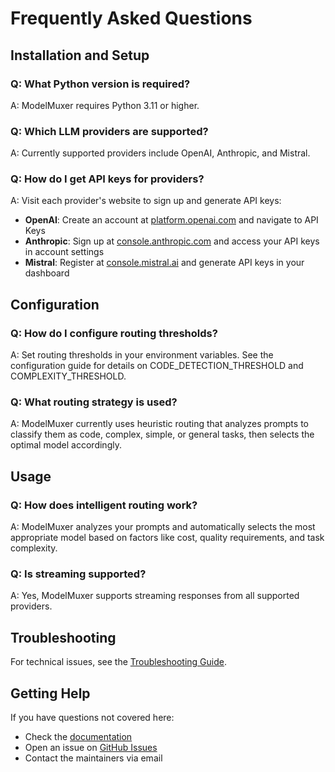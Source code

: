 # Frequently Asked Questions

## Installation and Setup

### Q: What Python version is required?

A: ModelMuxer requires Python 3.11 or higher.

### Q: Which LLM providers are supported?

A: Currently supported providers include OpenAI, Anthropic, and Mistral.

### Q: How do I get API keys for providers?

A: Visit each provider's website to sign up and generate API keys:

- **OpenAI**: Create an account at [platform.openai.com](https://platform.openai.com/) and navigate to API Keys
- **Anthropic**: Sign up at [console.anthropic.com](https://docs.anthropic.com/en/api/getting-started) and access your API keys in account settings
- **Mistral**: Register at [console.mistral.ai](https://docs.mistral.ai/) and generate API keys in your dashboard

## Configuration

### Q: How do I configure routing thresholds?

A: Set routing thresholds in your environment variables. See the configuration guide for details on CODE_DETECTION_THRESHOLD and COMPLEXITY_THRESHOLD.

### Q: What routing strategy is used?

A: ModelMuxer currently uses heuristic routing that analyzes prompts to classify them as code, complex, simple, or general tasks, then selects the optimal model accordingly.

## Usage

### Q: How does intelligent routing work?

A: ModelMuxer analyzes your prompts and automatically selects the most appropriate model based on factors like cost, quality requirements, and task complexity.

### Q: Is streaming supported?

A: Yes, ModelMuxer supports streaming responses from all supported providers.

## Troubleshooting

For technical issues, see the [Troubleshooting Guide](troubleshooting.md).

## Getting Help

If you have questions not covered here:

- Check the [documentation](../README.md)
- Open an issue on [GitHub Issues](https://github.com/iamapsrajput/ModelMuxer/issues)
- Contact the maintainers via email
